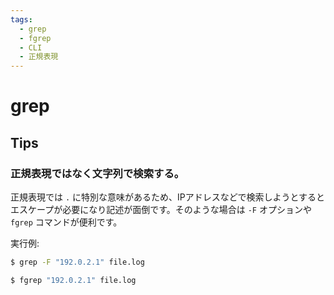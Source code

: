 ```yaml
---
tags:
  - grep
  - fgrep
  - CLI
  - 正規表現
---
```


# grep

## Tips

### 正規表現ではなく文字列で検索する。

正規表現では `.` に特別な意味があるため、IPアドレスなどで検索しようとするとエスケープが必要になり記述が面倒です。そのような場合は `-F` オプションや `fgrep` コマンドが便利です。

実行例:

```sh
$ grep -F "192.0.2.1" file.log
```

```sh
$ fgrep "192.0.2.1" file.log
```
